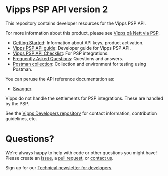 # Vipps PSP API version 2

This repository contains developer resources for the Vipps PSP API.

For more information about this product, please see
[Vipps på Nett via PSP](https://vipps.no/produkter-og-tjenester/bedrift/ta-betalt-paa-nett/ta-betalt-paa-nett/#kom-i-gang-med-vipps-pa-nett-category-2).

* [Getting Started](https://github.com/vippsas/vipps-developers/blob/master/vipps-getting-started.md): Information about API keys, product activation.
* [Vipps PSP API guide](vipps-psp-api.md): Developer guide for Vipps PSP API.
* [Vipps PSP API Checklist](vipps-psp-api-checklist.md): For PSP integrations.
* [Frequently Asked Questions](vipps-psp-api-faq.md): Questions and answers.
* [Postman collection](tools/): Collection and environment for testing using Postman.

You can peruse the API reference documentation as:
* [Swagger](https://vippsas.github.io/vipps-psp-api)

Vipps do not handle the settlements for PSP integrations. These are handled by the PSP. 

See the [Vipps Developers repository](https://github.com/vippsas/vipps-developers)
for contact information, contribution guidelines, etc.

# Questions?

We're always happy to help with code or other questions you might have!
Please create an [issue](https://github.com/vippsas/vipps-psp-api/issues),
a [pull request](https://github.com/vippsas/vipps-psp-api/pulls),
or [contact us](https://github.com/vippsas/vipps-developers/blob/master/contact.md).

Sign up for our [Technical newsletter for developers](https://github.com/vippsas/vipps-developers/tree/master/newsletters).

